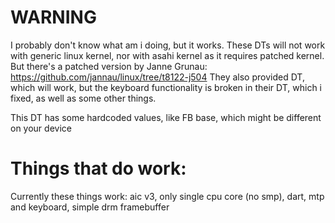 # WARNING
I probably don't know what am i doing, but it works. These DTs will not work with generic linux kernel, nor with asahi kernel as it requires patched kernel. But there's a patched version by Janne Grunau: https://github.com/jannau/linux/tree/t8122-j504
They also provided DT, which will work, but the keyboard functionality is broken in their DT, which i fixed, as well as some other things.

This DT has some hardcoded values, like FB base, which might be different on your device
# Things that do work:
Currently these things work: aic v3, only single cpu core (no smp), dart, mtp and keyboard, simple drm framebuffer

